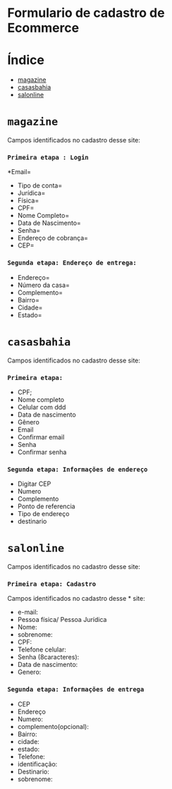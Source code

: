 # Formulario de cadastro de Ecommerce

# Índice
 
* [magazine](#magazine)
* [casasbahia](#casasbahia)
* [salonline](#salonline)
 
# `magazine`
Campos identificados no cadastro desse site:
 
### `Primeira etapa : Login`
 
*Email=
* Tipo de conta=
* Jurídica=
* Física=
* CPF=
* Nome Completo=
* Data de Nascimento=
* Senha=
* Endereço de cobrança=
* CEP=

 
### `Segunda etapa: Endereço de entrega:`
 
* Endereço=
* Número da casa=
* Complemento=
* Bairro=
* Cidade=
* Estado=

 
# `casasbahia`
Campos identificados no cadastro desse site:
 
### `Primeira etapa:`
 
* CPF;
* Nome completo
* Celular com ddd
* Data de nascimento
* Gênero
* Email
* Confirmar email
* Senha 
* Confirmar senha

 
### `Segunda etapa: Informações de endereço`
 
* Digitar CEP
* Numero
* Complemento
* Ponto de referencia
* Tipo de endereço
* destinario

 
# `salonline`
Campos identificados no cadastro desse site:
 
### `Primeira etapa: Cadastro`
 
Campos identificados no cadastro desse * site:
* e-mail:
* Pessoa física/ Pessoa Jurídica
* Nome: 
* sobrenome:
* CPF:		
* Telefone celular:
* Senha (8caracteres):
* Data de nascimento:
* Genero:

 
### `Segunda etapa: Informações de entrega`
 
* CEP
* Endereço
* Numero:	
* complemento(opcional):
* Bairro:
* cidade:		
* estado:
* Telefone:
* identificação:
* Destinario:	
* sobrenome:
